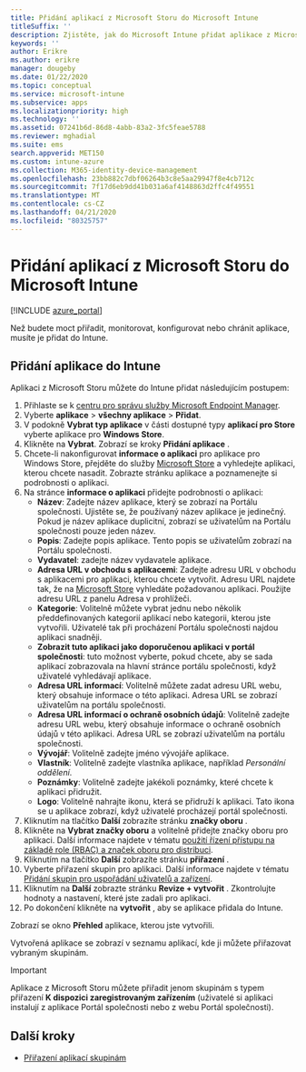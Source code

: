 ```yaml
---
title: Přidání aplikací z Microsoft Storu do Microsoft Intune
titleSuffix: ''
description: Zjistěte, jak do Microsoft Intune přidat aplikace z Microsoft Storu (Windows Storu).
keywords: ''
author: Erikre
ms.author: erikre
manager: dougeby
ms.date: 01/22/2020
ms.topic: conceptual
ms.service: microsoft-intune
ms.subservice: apps
ms.localizationpriority: high
ms.technology: ''
ms.assetid: 07241b6d-86d8-4abb-83a2-3fc5feae5788
ms.reviewer: mghadial
ms.suite: ems
search.appverid: MET150
ms.custom: intune-azure
ms.collection: M365-identity-device-management
ms.openlocfilehash: 23bb882c7dbf06264b3c8e5aa29947f8e4cb712c
ms.sourcegitcommit: 7f17d6eb9dd41b031a6af4148863d2ffc4f49551
ms.translationtype: MT
ms.contentlocale: cs-CZ
ms.lasthandoff: 04/21/2020
ms.locfileid: "80325757"
---
```

# <a name="add-microsoft-store-apps-to-microsoft-intune"></a>Přidání aplikací z Microsoft Storu do Microsoft Intune

[!INCLUDE [azure_portal](../includes/azure_portal.md)]

Než budete moct přiřadit, monitorovat, konfigurovat nebo chránit aplikace, musíte je přidat do Intune. 

## <a name="add-an-app-to-intune"></a>Přidání aplikace do Intune
Aplikaci z Microsoft Storu můžete do Intune přidat následujícím postupem:

1. Přihlaste se k [centru pro správu služby Microsoft Endpoint Manager](https://go.microsoft.com/fwlink/?linkid=2109431).
2. Vyberte **aplikace** > **všechny aplikace** > **Přidat**.
3. V podokně **Vybrat typ aplikace** v části dostupné typy **aplikací pro Store** vyberte aplikace pro **Windows Store**.
4. Klikněte na **Vybrat**. Zobrazí se kroky **Přidání aplikace** .
5. Chcete-li nakonfigurovat **informace o aplikaci** pro aplikace pro Windows Store, přejděte do služby [Microsoft Store](https://www.microsoft.com/store/apps) a vyhledejte aplikaci, kterou chcete nasadit. Zobrazte stránku aplikace a poznamenejte si podrobnosti o aplikaci. 
6. Na stránce **informace o aplikaci** přidejte podrobnosti o aplikaci:
    - **Název**: Zadejte název aplikace, který se zobrazí na Portálu společnosti. Ujistěte se, že používaný název aplikace je jedinečný. Pokud je název aplikace duplicitní, zobrazí se uživatelům na Portálu společnosti pouze jeden název.
    - **Popis**: Zadejte popis aplikace. Tento popis se uživatelům zobrazí na Portálu společnosti.
    - **Vydavatel**: zadejte název vydavatele aplikace.
    - **Adresa URL v obchodu s aplikacemi**: Zadejte adresu URL v obchodu s aplikacemi pro aplikaci, kterou chcete vytvořit. Adresu URL najdete tak, že na [Microsoft Store](https://www.microsoft.com/store/apps) vyhledáte požadovanou aplikaci. Použijte adresu URL z panelu Adresa v prohlížeči.
    - **Kategorie**: Volitelně můžete vybrat jednu nebo několik předdefinovaných kategorií aplikací nebo kategorii, kterou jste vytvořili. Uživatelé tak při procházení Portálu společnosti najdou aplikaci snadněji.
    - **Zobrazit tuto aplikaci jako doporučenou aplikaci v portál společnosti**: tuto možnost vyberte, pokud chcete, aby se sada aplikací zobrazovala na hlavní stránce portálu společnosti, když uživatelé vyhledávají aplikace.
    - **Adresa URL informací**: Volitelně můžete zadat adresu URL webu, který obsahuje informace o této aplikaci. Adresa URL se zobrazí uživatelům na portálu společnosti.
    - **Adresa URL informací o ochraně osobních údajů**: Volitelně zadejte adresu URL webu, který obsahuje informace o ochraně osobních údajů v této aplikaci. Adresa URL se zobrazí uživatelům na portálu společnosti.
    - **Vývojář**: Volitelně zadejte jméno vývojáře aplikace.
    - **Vlastník**: Volitelně zadejte vlastníka aplikace, například *Personální oddělení*.
    - **Poznámky**: Volitelně zadejte jakékoli poznámky, které chcete k aplikaci přidružit.
    - **Logo**: Volitelně nahrajte ikonu, která se přidruží k aplikaci. Tato ikona se u aplikace zobrazí, když uživatelé procházejí portál společnosti.
7. Kliknutím na tlačítko **Další** zobrazíte stránku **značky oboru** .
8. Klikněte na **Vybrat značky oboru** a volitelně přidejte značky oboru pro aplikaci. Další informace najdete v tématu [použití řízení přístupu na základě role (RBAC) a značek oboru pro distribuci](../fundamentals/scope-tags.md).
9. Kliknutím na tlačítko **Další** zobrazíte stránku **přiřazení** .
10. Vyberte přiřazení skupin pro aplikaci. Další informace najdete v tématu [Přidání skupin pro uspořádání uživatelů a zařízení](../fundamentals/groups-add.md). 
11. Kliknutím na **Další** zobrazte stránku **Revize + vytvořit** . Zkontrolujte hodnoty a nastavení, které jste zadali pro aplikaci.
12. Po dokončení klikněte na **vytvořit** , aby se aplikace přidala do Intune.

Zobrazí se okno **Přehled** aplikace, kterou jste vytvořili.

Vytvořená aplikace se zobrazí v seznamu aplikací, kde ji můžete přiřazovat vybraným skupinám.

> [!IMPORTANT]
> Aplikace z Microsoft Storu můžete přiřadit jenom skupinám s typem přiřazení **K dispozici zaregistrovaným zařízením** (uživatelé si aplikaci instalují z aplikace Portál společnosti nebo z webu Portál společnosti).

## <a name="next-steps"></a>Další kroky

- [Přiřazení aplikací skupinám](apps-deploy.md)
